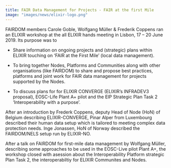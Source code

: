 ```yaml
---
title: FAIR Data Management for Projects - FAIR at the first Mile
image: "images/news/elixir-logo.png"
---
```



FAIRDOM members Carole Goble, Wolfgang Müller & Frederik Coppens ran an ELIXIR workshop at the all ELIXIR hands meeting in Lisbon, 17 – 20 June 2019. Its purpose was to

* Share information on ongoing projects and (strategic) plans within ELIXIR touching on ‘FAIR at the First Mile’ (local data management).

* To bring together Nodes, Platforms and Communities along with other organisations (like FAIRDOM) to share and propose best practices, platforms and joint work for FAIR data management for projects supported by the Nodes.

* To discuss plans for for ELIXIR CONVERGE (ELIXIR’s INFRADEV3 proposal), EOSC-Life Plant A+ pilot and the EIP Strategic Plan Task 2 ‘Interoperability with a purpose’.

After an introduction by Frederk Coppens, deputy Head of Node (HoN) of Belgium describing ELIXIR-CONVERGE, Pinar Alper from Luxembourg described their human data setup which is tailored to meeting complex data protection needs. Inge Jonassen, HoN of Norway described the FAIRDOM/NELS setup run by ELIXIR-NO.

After a talk on FAIRDOM for first-mile data management by Wolfgang Müller, describing some approaches to be used in the EOSC-Live pilot Plant A+, the workshop closed with asession about the Interoperability Platform strategic Plan Task 2, the interoperabiltiy for ELIXIR Communites and Nodes.
